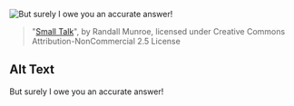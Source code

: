 ![But surely I owe you an accurate answer!](https://imgs.xkcd.com/comics/small_talk.png)
> "[Small Talk](https://xkcd.com/222/)", by Randall Munroe, licensed under Creative Commons Attribution-NonCommercial 2.5 License

## Alt Text
But surely I owe you an accurate answer!
